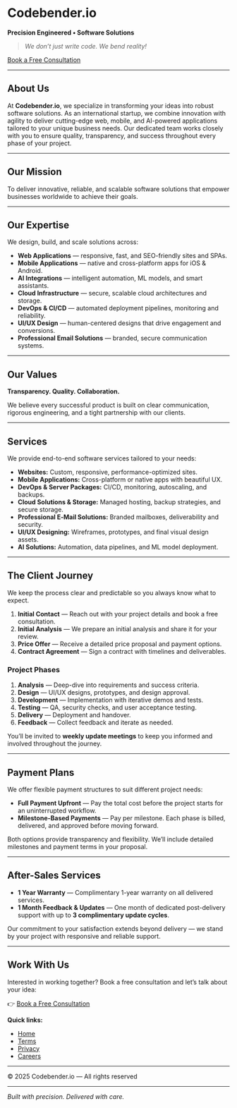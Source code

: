 # Codebender.io

**Precision Engineered • Software Solutions**

> *We don’t just write code. We bend reality!*

[Book a Free Consultation](tel:+201555199692)

---

## About Us

At **Codebender.io**, we specialize in transforming your ideas into robust software solutions. As an international startup, we combine innovation with agility to deliver cutting-edge web, mobile, and AI-powered applications tailored to your unique business needs. Our dedicated team works closely with you to ensure quality, transparency, and success throughout every phase of your project.

---

## Our Mission

To deliver innovative, reliable, and scalable software solutions that empower businesses worldwide to achieve their goals.

---

## Our Expertise

We design, build, and scale solutions across:

* **Web Applications** — responsive, fast, and SEO-friendly sites and SPAs.
* **Mobile Applications** — native and cross-platform apps for iOS & Android.
* **AI Integrations** — intelligent automation, ML models, and smart assistants.
* **Cloud Infrastructure** — secure, scalable cloud architectures and storage.
* **DevOps & CI/CD** — automated deployment pipelines, monitoring and reliability.
* **UI/UX Design** — human-centered designs that drive engagement and conversions.
* **Professional Email Solutions** — branded, secure communication systems.

---

## Our Values

**Transparency. Quality. Collaboration.**

We believe every successful product is built on clear communication, rigorous engineering, and a tight partnership with our clients.

---

## Services

We provide end-to-end software services tailored to your needs:

* **Websites:** Custom, responsive, performance-optimized sites.
* **Mobile Applications:** Cross-platform or native apps with beautiful UX.
* **DevOps & Server Packages:** CI/CD, monitoring, autoscaling, and backups.
* **Cloud Solutions & Storage:** Managed hosting, backup strategies, and secure storage.
* **Professional E‑Mail Solutions:** Branded mailboxes, deliverability and security.
* **UI/UX Designing:** Wireframes, prototypes, and final visual design assets.
* **AI Solutions:** Automation, data pipelines, and ML model deployment.

---

## The Client Journey

We keep the process clear and predictable so you always know what to expect.

1. **Initial Contact** — Reach out with your project details and book a free consultation.
2. **Initial Analysis** — We prepare an initial analysis and share it for your review.
3. **Price Offer** — Receive a detailed price proposal and payment options.
4. **Contract Agreement** — Sign a contract with timelines and deliverables.

### Project Phases

1. **Analysis** — Deep-dive into requirements and success criteria.
2. **Design** — UI/UX designs, prototypes, and design approval.
3. **Development** — Implementation with iterative demos and tests.
4. **Testing** — QA, security checks, and user acceptance testing.
5. **Delivery** — Deployment and handover.
6. **Feedback** — Collect feedback and iterate as needed.

You’ll be invited to **weekly update meetings** to keep you informed and involved throughout the journey.

---

## Payment Plans

We offer flexible payment structures to suit different project needs:

* **Full Payment Upfront** — Pay the total cost before the project starts for an uninterrupted workflow.
* **Milestone-Based Payments** — Pay per milestone. Each phase is billed, delivered, and approved before moving forward.

Both options provide transparency and flexibility. We’ll include detailed milestones and payment terms in your proposal.

---

## After-Sales Services

* **1 Year Warranty** — Complimentary 1-year warranty on all delivered services.
* **1 Month Feedback & Updates** — One month of dedicated post-delivery support with up to **3 complimentary update cycles**.

Our commitment to your satisfaction extends beyond delivery — we stand by your project with responsive and reliable support.

---

## Work With Us

Interested in working together? Book a free consultation and let’s talk about your idea:

👉 [Book a Free Consultation](tel:+201555199692)

**Quick links:**

* [Home](https://codebender.io/)
* [Terms](https://codebender.io/terms)
* [Privacy](https://codebender.io/privacy)
* [Careers](https://codebender.io/careers)

---

© 2025 Codebender.io — All rights reserved

---

*Built with precision. Delivered with care.*
